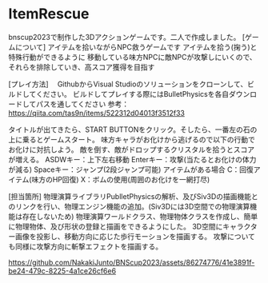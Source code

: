 
# ItemRescue
bnscup2023で制作した3Dアクションゲームです。二人で作成しました。
[ゲームについて]
 アイテムを拾いながらNPC救うゲームです
 アイテムを拾う(掬う)と特殊行動ができるように
 移動している味方NPCに敵NPCが攻撃しにいくので、それらを排除していき、高スコア獲得を目指す


[プレイ方法]
　GithubからVisual Studioのソリューションをクローンして、ビルドしてください。
ビルドしてプレイする際にはBulletPhysicsを各自ダウンロードしてパスを通してください
参考：https://qiita.com/tas9n/items/522312d04013f3512f33

タイトルが出てきたら、START BUTTONをクリック。そしたら、一番左の石の上に乗るとゲームスタート。
味方キャラがお化けから逃げるので以下の行動でお化けに対抗しよう。
敵を倒す、敵がドロップするクリスタルを拾うとスコアが増える。
	ASDWキー：上下左右移動
	Enterキー：攻撃(当たるとお化けの体力が減る)
	Spaceキー：ジャンプ(2段ジャンプ可能)
	アイテムがある場合
		C：回復アイテム(味方のHP回復)
		X：ボムの使用(周囲のお化けを一網打尽)

[担当箇所]
	物理演算ライブラリPublletPhysicsの解析、及びSiv3Dの描画機能とのリンクを行い、物理エンジン機能の追加。(Siv3Dには3D空間での物理演算機能は存在しないため)
	物理演算ワールドクラス、物理物体クラスを作成し、簡単に物理物体、及び形状の登録と描画をできるようにした。
	3D空間にキャラクター画像を投影し、移動方向に応じた歩行モーションを描画する。
	攻撃についても同様に攻撃方向に斬撃エフェクトを描画する。

https://github.com/NakakiJunto/BNScup2023/assets/86274776/41e3891f-be24-479c-8225-4a1ce26cf6e6

